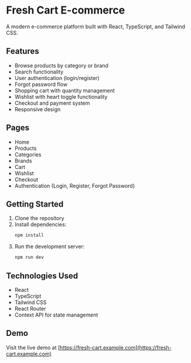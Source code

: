
# Fresh Cart E-commerce

A modern e-commerce platform built with React, TypeScript, and Tailwind CSS.

## Features

- Browse products by category or brand
- Search functionality
- User authentication (login/register)
- Forgot password flow
- Shopping cart with quantity management
- Wishlist with heart toggle functionality
- Checkout and payment system
- Responsive design

## Pages

- Home
- Products
- Categories
- Brands
- Cart
- Wishlist
- Checkout
- Authentication (Login, Register, Forgot Password)

## Getting Started

1. Clone the repository
2. Install dependencies:
   ```bash
   npm install
   ```
3. Run the development server:
   ```bash
   npm run dev
   ```

## Technologies Used

- React
- TypeScript
- Tailwind CSS
- React Router
- Context API for state management

## Demo

Visit the live demo at [https://fresh-cart.example.com](https://fresh-cart.example.com)

